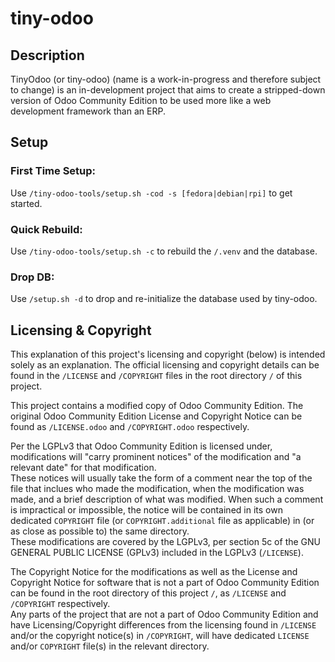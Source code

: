 # tiny-odoo

## Description

TinyOdoo (or tiny-odoo) (name is a work-in-progress and therefore subject to change) is an in-development project that aims to create a stripped-down version of Odoo Community Edition to be used more like a web development framework than an ERP.

## Setup

### First Time Setup:

Use `/tiny-odoo-tools/setup.sh -cod -s [fedora|debian|rpi]` to get started.

### Quick Rebuild:

Use `/tiny-odoo-tools/setup.sh -c` to rebuild the `/.venv` and the database.

### Drop DB:

Use `/setup.sh -d` to drop and re-initialize the database used by tiny-odoo.

## Licensing & Copyright

This explanation of this project's licensing and copyright (below) is intended solely as an explanation. The official licensing and copyright details can be found in the `/LICENSE` and `/COPYRIGHT` files in the root directory `/` of this project.


This project contains a modified copy of Odoo Community Edition. The original Odoo Community Edition License and Copyright Notice can be found as `/LICENSE.odoo` and `/COPYRIGHT.odoo` respectively.

Per the LGPLv3 that Odoo Community Edition is licensed under, modifications will "carry prominent notices" of the modification and "a relevant date" for that modification.  
These notices will usually take the form of a comment near the top of the file that inclues who made the modification, when the modification was made, and a brief description of what was modified. When such a comment is impractical or impossible, the notice will be contained in its own dedicated `COPYRIGHT` file (or `COPYRIGHT.additional` file as applicable) in (or as close as possible to) the same directory.  
These modifications are covered by the LGPLv3, per section 5c of the GNU GENERAL PUBLIC LICENSE (GPLv3) included in the LGPLv3 (`/LICENSE`).

The Copyright Notice for the modifications as well as the License and Copyright Notice for software that is not a part of Odoo Community Edition can be found in the root directory of this project `/`, as `/LICENSE` and `/COPYRIGHT` respectively.  
Any parts of the project that are not a part of Odoo Community Edition and have Licensing/Copyright differences from the licensing found in `/LICENSE` and/or the copyright notice(s) in `/COPYRIGHT`, will have dedicated `LICENSE` and/or `COPYRIGHT` file(s) in the relevant directory.
